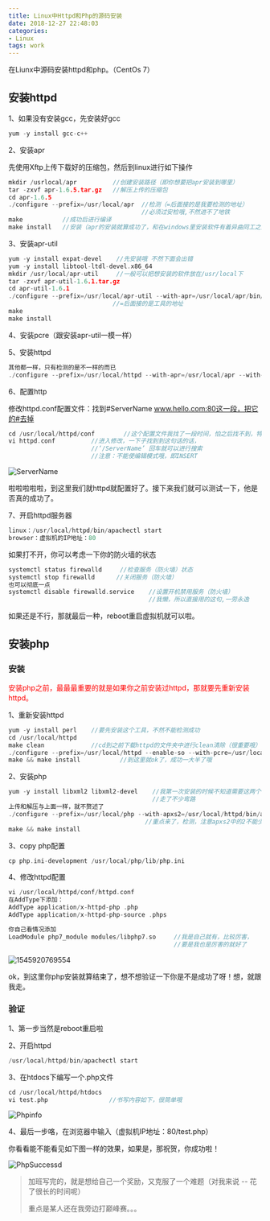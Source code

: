 ```yaml
---
title: Linux中Httpd和Php的源码安装
date: 2018-12-27 22:48:03
categories:
- Linux
tags: work
---
```


在Liunx中源码安装httpd和php。（CentOs 7）

## 安装httpd

1、如果没有安装gcc，先安装好gcc

```c
yum -y install gcc-c++
```

 2、安装apr

先使用Xftp上传下载好的压缩包，然后到linux进行如下操作

```c
mkdir /usrlocal/apr          //创建安装路径（即你想要把apr安装到哪里）
tar -zxvf apr-1.6.5.tar.gz   //解压上传的压缩包
cd apr-1.6.5
./configure --prefix=/usr/local/apr  //检测（=后面接的是我要检测的地址）
                                     //必须过安检哦,不然进不了地铁
make           //成功后进行编译
make install   //安装（apr的安装就算成功了，和在windows里安装软件有着异曲同工之意）
```

3、安装apr-util

```c
yum -y install expat-devel    //先安装哦 不然下面会出错
yum -y install libtool-ltdl-devel.x86_64
mkdir /usr/local/apr-util     //一般可以把想安装的软件放在/usr/local下
tar -zxvf apr-util-1.6.1.tar.gz
cd apr-util-1.6.1
./configure --prefix=/usr/local/apr-util --with-apr=/usr/local/apr/bin/apr-1-config                       //--with后面接的是我需要的工具 
                             //=后面接的是工具的地址
make     
make install
```

4、安装pcre（跟安装apr-util一模一样）

5、安装httpd

```c
其他都一样，只有检测的是不一样的而已
./configure --prefix=/usr/local/httpd --with-apr=/usr/local/apr --with-apr-util=/usr/local/apr-util --with-pcre=/usr/local/pcre
```

6、配置http

修改httpd.conf配置文件：找到#ServerName www.hello.com:80这一段，把它的#去掉

```c
cd /usr/local/httpd/conf        //这个配置文件我找了一段时间，怕之后找不到，特别标记
vi httpd.conf          //进入修改，一下子找到到这句话的话， 
                       //‘/ServerName’ 回车就可以进行搜索
                       //注意：不能使编辑模式哦，即INSERT
```

![ServerName](http://pic.yuti.site/ServerName.png)

啦啦啦啦啦，到这里我们就httpd就配置好了。接下来我们就可以测试一下，他是否真的成功了。

7、开启httpd服务器

```c
linux：/usr/local/httpd/bin/apachectl start
browser：虚拟机的IP地址：80
```

如果打不开，你可以考虑一下你的防火墙的状态

```c
systemctl status firewalld     //检查服务（防火墙）状态
systemctl stop firewalld      //关闭服务（防火墙）  
也可以彻底一点
systemctl disable firewalld.service    //设置开机禁用服务（防火墙）   
                                       //我懒，所以直接用的这句,一劳永逸
```

如果还是不行，那就最后一种，reboot重启虚拟机就可以啦。



## 安装php

### 安装

<span style='color:red'>安装php之前，最最最重要的就是如果你之前安装过httpd，那就要先重新安装httpd。</span>

1、重新安装httpd

```c
yum -y install perl    //要先安装这个工具，不然不能检测成功
cd /usr/local/httpd
make clean             //cd到之前下载httpd的文件夹中进行clean清除（很重要哦）
./configure --prefix=/usr/local/httpd --enable-so --with-pcre=/usr/local/pcre --with-apr-util=/usr/local/apr-util/    // 注意这里的 --enable-so
make && make install           //到这里就ok了，成功一大半了哦
```

2、安装php

```c
yum -y install libxml2 libxml2-devel    //我第一次安装的时候不知道需要这两个依赖包,
                                        //走了不少弯路
上传和解压与上面一样，就不赘述了
./configure --prefix=/usr/local/php --with-apxs2=/usr/local/httpd/bin/apxs
                                      //重点来了，检测，注意apxs2中的2不能少
make && make install
```

3、copy php配置

```c
cp php.ini-development /usr/local/php/lib/php.ini
```

4、修改httpd配置

```c
vi /usr/local/httpd/conf/httpd.conf
在AddType下添加：
AddType application/x-httpd-php .php
AddType application/x-httpd-php-source .phps

你自己看情况添加
LoadModule php7_module modules/libphp7.so     //我是自己就有，比较厉害，
                                              //要是我也是厉害的就好了
```

![1545920769554](http://pic.yuti.site/HttpdAddType.png)

ok，到这里你php安装就算结束了，想不想验证一下你是不是成功了呀！想，就跟我走。

### 验证

1、第一步当然是reboot重启啦

2、开启httpd

```c
/usr/local/httpd/bin/apachectl start
```

3、在htdocs下编写一个.php文件

```c
cd /usr/local/httpd/htdocs
vi test.php                 //书写内容如下，很简单哦
```

![Phpinfo](http://pic.yuti.site/Phpinfo.png)

4、最后一步咯，在浏览器中输入（虚拟机IP地址：80/test.php）

你看看能不能看见如下图一样的效果，如果是，那祝贺，你成功啦！

![PhpSuccessd](http://pic.yuti.site/PhpSuccessd.png)

> 加班写完的，就是想给自己一个奖励，又克服了一个难题（对我来说 -- 花了很长的时间呢）
>
> 重点是某人还在我旁边打巅峰赛。。。

